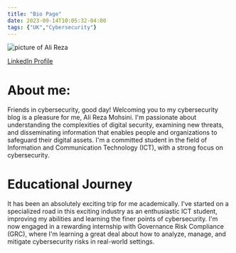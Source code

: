 ```yaml
---
title: "Bio Page"
date: 2023-09-14T10:05:32-04:00
tags: {"UK","Cybersecurity"}
---
```

![picture of Ali Reza](https://media.licdn.com/dms/image/D5603AQG8J9Ae7BoFAw/profile-displayphoto-shrink_200_200/0/1694618022318?e=1700092800&v=beta&t=EQV9N_3nPxkwpAEBFawx1WcfNb3g43Y2d-HR_b04J94) 

[LinkedIn Profile](https://www.linkedin.com/in/ali-reza-mohsini-45746426b/)

# About me:

Friends in cybersecurity, good day! Welcoming you to my cybersecurity blog is a pleasure for me, Ali Reza Mohsini. I'm passionate about understanding the complexities of digital security, examining new threats, and disseminating information that enables people and organizations to safeguard their digital assets. I'm a committed student in the field of Information and Communication Technology (ICT), with a strong focus on cybersecurity.

# Educational Journey

It has been an absolutely exciting trip for me academically. I've started on a specialized road in this exciting industry as an enthusiastic ICT student, improving my abilities and learning the finer points of cybersecurity. I'm now engaged in a rewarding internship with Governance Risk Compliance (GRC), where I'm learning a great deal about how to analyze, manage, and mitigate cybersecurity risks in real-world settings.



